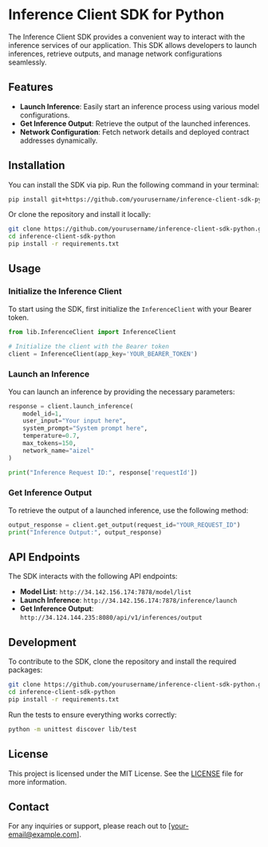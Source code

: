 # Inference Client SDK for Python

The Inference Client SDK provides a convenient way to interact with the inference services of our application. This SDK allows developers to launch inferences, retrieve outputs, and manage network configurations seamlessly.

## Features

- **Launch Inference**: Easily start an inference process using various model configurations.
- **Get Inference Output**: Retrieve the output of the launched inferences.
- **Network Configuration**: Fetch network details and deployed contract addresses dynamically.

## Installation

You can install the SDK via pip. Run the following command in your terminal:

```bash
pip install git+https://github.com/yourusername/inference-client-sdk-python.git
```

Or clone the repository and install it locally:

```bash
git clone https://github.com/yourusername/inference-client-sdk-python.git
cd inference-client-sdk-python
pip install -r requirements.txt
```

## Usage

### Initialize the Inference Client

To start using the SDK, first initialize the `InferenceClient` with your Bearer token.

```python
from lib.InferenceClient import InferenceClient

# Initialize the client with the Bearer token
client = InferenceClient(app_key='YOUR_BEARER_TOKEN')
```

### Launch an Inference

You can launch an inference by providing the necessary parameters:

```python
response = client.launch_inference(
    model_id=1,
    user_input="Your input here",
    system_prompt="System prompt here",
    temperature=0.7,
    max_tokens=150,
    network_name="aizel"
)

print("Inference Request ID:", response['requestId'])
```

### Get Inference Output

To retrieve the output of a launched inference, use the following method:

```python
output_response = client.get_output(request_id="YOUR_REQUEST_ID")
print("Inference Output:", output_response)
```

## API Endpoints

The SDK interacts with the following API endpoints:

- **Model List**: `http://34.142.156.174:7878/model/list`
- **Launch Inference**: `http://34.142.156.174:7878/inference/launch`
- **Get Inference Output**: `http://34.124.144.235:8080/api/v1/inferences/output`

## Development

To contribute to the SDK, clone the repository and install the required packages:

```bash
git clone https://github.com/yourusername/inference-client-sdk-python.git
cd inference-client-sdk-python
pip install -r requirements.txt
```

Run the tests to ensure everything works correctly:

```bash
python -m unittest discover lib/test
```

## License

This project is licensed under the MIT License. See the [LICENSE](LICENSE) file for more information.

## Contact

For any inquiries or support, please reach out to [your-email@example.com].
```
